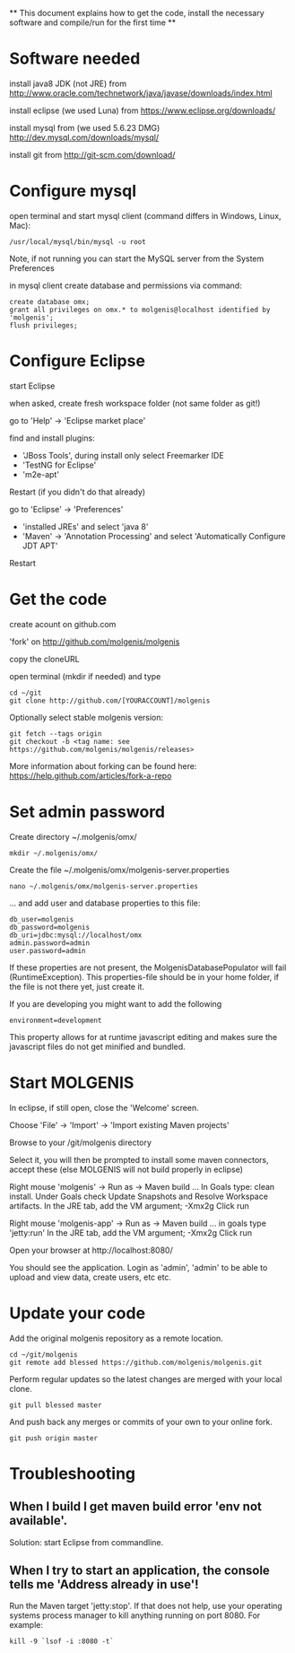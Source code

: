 **
This document explains how to get the code, install the necessary software and compile/run for the first time
**

# Software needed

install java8 JDK (not JRE) from http://www.oracle.com/technetwork/java/javase/downloads/index.html

install eclipse (we used Luna) from https://www.eclipse.org/downloads/

install mysql from (we used 5.6.23 DMG) http://dev.mysql.com/downloads/mysql/

install git from http://git-scm.com/download/

# Configure mysql

open terminal and start mysql client (command differs in Windows, Linux, Mac): 

    /usr/local/mysql/bin/mysql -u root
    
Note, if not running you can start the MySQL server from the System Preferences

in mysql client create database and permissions via command:

    create database omx;
    grant all privileges on omx.* to molgenis@localhost identified by 'molgenis';
    flush privileges;

# Configure Eclipse

start Eclipse

when asked, create fresh workspace folder (not same folder as git!)

go to 'Help' -> 'Eclipse market place'

find and install plugins:
* 'JBoss Tools', during install only select Freemarker IDE
* 'TestNG for Eclipse'
* 'm2e-apt'

Restart (if you didn't do that already)

go to 'Eclipse' -> 'Preferences' 
* 'installed JREs' and select 'java 8'
* 'Maven' -> 'Annotation Processing' and select 'Automatically Configure JDT APT'

Restart

# Get the code

create acount on github.com 

'fork' on http://github.com/molgenis/molgenis

copy the cloneURL

open terminal (mkdir if needed) and type 

    cd ~/git 
    git clone http://github.com/[YOURACCOUNT]/molgenis
    
Optionally select stable molgenis version:

    git fetch --tags origin
    git checkout -b <tag name: see https://github.com/molgenis/molgenis/releases>

More information about forking can be found here: https://help.github.com/articles/fork-a-repo

# Set admin password

Create directory ~/.molgenis/omx/

    mkdir ~/.molgenis/omx/
    
Create the file ~/.molgenis/omx/molgenis-server.properties 

    nano ~/.molgenis/omx/molgenis-server.properties
    
... and add user and database properties to this file:

    db_user=molgenis
    db_password=molgenis
    db_uri=jdbc:mysql://localhost/omx
    admin.password=admin
    user.password=admin

If these properties are not present, the MolgenisDatabasePopulator will fail (RuntimeException). This properties-file should be in your home folder, if the file is not there yet, just create it.    

If you are developing you might want to add the following
	
	environment=development

This property allows for at runtime javascript editing and makes sure the javascript files do not get minified and bundled.


# Start MOLGENIS

In eclipse, if still open, close the 'Welcome' screen.

Choose 'File' -> 'Import' -> 'Import existing Maven projects'

Browse to your /git/molgenis directory 

Select it, you will then be prompted to install some maven connectors, accept these 
(else MOLGENIS will not build properly in eclipse)

Right mouse 'molgenis' -> Run as -> Maven build ... 
	In Goals type: clean install. 
	Under Goals check Update Snapshots and Resolve Workspace artifacts. 
	In the JRE tab, add the VM argument; -Xmx2g
	Click run

Right mouse 'molgenis-app' -> Run as -> Maven build ... 
	in goals type 'jetty:run' 
	In the JRE tab, add the VM argument; -Xmx2g
	Click run

Open your browser at http://localhost:8080/

You should see the application. Login as 'admin', 'admin' to be able to upload and view data, create users, etc etc.

# Update your code

Add the original molgenis repository as a remote location.

    cd ~/git/molgenis
    git remote add blessed https://github.com/molgenis/molgenis.git
    
Perform regular updates so the latest changes are merged with your local clone.

    git pull blessed master
    
And push back any merges or commits of your own to your online fork.

    git push origin master

# Troubleshooting

## When I build I get maven build error 'env not available'. 

Solution: start Eclipse from commandline.

## When I try to start an application, the console tells me 'Address already in use'!

Run the Maven target 'jetty:stop'. If that does not help, use your operating systems process manager to kill anything running on port 8080. For example:

    kill -9 `lsof -i :8080 -t`
